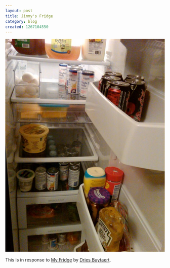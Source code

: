 ```yaml
---
layout: post
title: Jimmy's Fridge
category: blog
created: 1267104550
---
```

![Jimmy's Fridge](/img/blog/2010/02/fridge.jpg)

<!--more-->

This is in response to [My Fridge](http://buytaert.net/my-fridge) by
[Dries Buytaert](http://buytaert.net).
